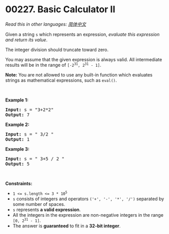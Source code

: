 # 00227. Basic Calculator II

  _Read this in other languages:_
    [_简体中文_](README.zh-CN.md)

<p>Given a string <code>s</code> which represents an expression, <em>evaluate this expression and return its value</em>.&nbsp;</p>

<p>The integer division should truncate toward zero.</p>

<p>You may assume that the given expression is always valid. All intermediate results will be in the range of <code>[-2<sup>31</sup>, 2<sup>31</sup> - 1]</code>.</p>

<p><strong>Note:</strong> You are not allowed to use any built-in function which evaluates strings as mathematical expressions, such as <code>eval()</code>.</p>

<p>&nbsp;</p>
<p><strong>Example 1:</strong></p>
<pre><strong>Input:</strong> s = "3+2*2"
<strong>Output:</strong> 7
</pre><p><strong>Example 2:</strong></p>
<pre><strong>Input:</strong> s = " 3/2 "
<strong>Output:</strong> 1
</pre><p><strong>Example 3:</strong></p>
<pre><strong>Input:</strong> s = " 3+5 / 2 "
<strong>Output:</strong> 5
</pre>
<p>&nbsp;</p>
<p><strong>Constraints:</strong></p>

<ul>
	<li><code>1 &lt;= s.length &lt;= 3 * 10<sup>5</sup></code></li>
	<li><code>s</code> consists of integers and operators <code>(&#39;+&#39;, &#39;-&#39;, &#39;*&#39;, &#39;/&#39;)</code> separated by some number of spaces.</li>
	<li><code>s</code> represents <strong>a valid expression</strong>.</li>
	<li>All the integers in the expression are non-negative integers in the range <code>[0, 2<sup>31</sup> - 1]</code>.</li>
	<li>The answer is <strong>guaranteed</strong> to fit in a <strong>32-bit integer</strong>.</li>
</ul>
